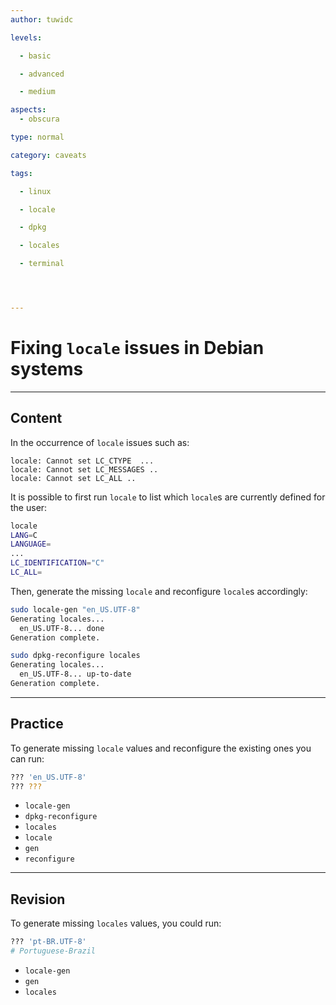 ```yaml
---
author: tuwidc

levels:

  - basic

  - advanced

  - medium

aspects:
  - obscura

type: normal

category: caveats

tags:

  - linux

  - locale

  - dpkg

  - locales

  - terminal




---
```


# Fixing `locale` issues in Debian systems

---
## Content

In the occurrence of `locale` issues such as:
```
locale: Cannot set LC_CTYPE  ...
locale: Cannot set LC_MESSAGES ..
locale: Cannot set LC_ALL ..

```

It is possible to first run `locale` to list which `locale`s are currently defined for the user:

```bash
locale
LANG=C
LANGUAGE=
...
LC_IDENTIFICATION="C"
LC_ALL=
```

Then, generate the missing `locale` and reconfigure `locale`s accordingly:
```bash
sudo locale-gen "en_US.UTF-8"
Generating locales...
  en_US.UTF-8... done
Generation complete.
```
```bash
sudo dpkg-reconfigure locales
Generating locales...
  en_US.UTF-8... up-to-date
Generation complete.
```

---
## Practice

To generate missing `locale` values and reconfigure the existing ones you can run:
```bash
??? 'en_US.UTF-8'
??? ???
```

* `locale-gen`
* `dpkg-reconfigure`
* `locales`
* `locale`
* `gen`
* `reconfigure`

---
## Revision

To generate missing `locales`  values, you could run:
```bash
??? 'pt-BR.UTF-8' 
# Portuguese-Brazil
```

* `locale-gen`
* `gen`
* `locales`

 
